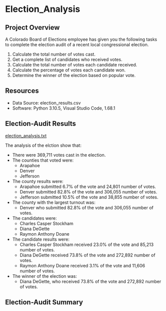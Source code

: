 # Election_Analysis

## Project Overview 
A Colorado Board of Elections employee has given you the following tasks to complete the election audit of a recent local congressional election. 

1. Calculate the total number of votes cast. 
2. Get a complete list of candidates who received votes. 
3. Calculate the total number of votes each candidate received. 
4. Calculate the percentage of votes each candidate won. 
5. Determine the winner of the election based on popular vote. 

## Resources 
- Data Source: election_results.csv
- Software: Python 3.10.5, Visual Studio Code, 1.68.1

## Election-Audit Results
[election_analysis.txt](https://github.com/Vanessa-Cartagena/Election_Analysis/files/8962682/election_analysis.txt)

The analysis of the elction show that:
- There were 369,711 votes cast in the election.
- The counties that voted were:
    - Arapahoe 
    - Denver
    - Jefferson
- The county results were:
    - Arapahoe submitted 6.7% of the vote and 24,801 number of votes. 
    - Denver submitted 82.8% of the vote and 306,055 number of votes. 
    - Jefferson submitted 10.5% of the vote and 38,855 number of votes. 
- The county with the largest turnout was: 
    - Denver who submitted 82.8% of the vote and 306,055 number of votes. 
- The candidates were:
    - Charles Casper Stockham 
    - Diana DeGette
    - Raymon Anthony Doane
- The candidate results were:
    - Charles Casper Stockham received 23.0% of the vote and 85,213 number of votes. 
    - Diana DeGette received 73.8% of the vote and 272,892 number of votes. 
    - Raymon Anthony Doane received 3.1% of the vote and 11,606 number of votes. 
- The winner of the election was:
    - Diana DeGette, who received 73.8% of the vote and 272,892 number of votes. 

## Election-Audit Summary

